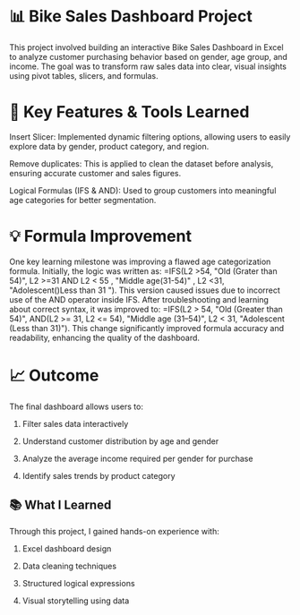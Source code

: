 # 📊 Bike Sales Dashboard Project
This project involved building an interactive Bike Sales Dashboard in Excel to analyze customer purchasing behavior based on gender, age group, and income. The goal was to transform raw sales data into clear, visual insights using pivot tables, slicers, and formulas.

# 🔧 Key Features & Tools Learned
Insert Slicer: Implemented dynamic filtering options, allowing users to easily explore data by gender, product category, and region.

Remove duplicates: This is applied to clean the dataset before analysis, ensuring accurate customer and sales figures.

Logical Formulas (IFS & AND): Used to group customers into meaningful age categories for better segmentation.

# 💡 Formula Improvement
One key learning milestone was improving a flawed age categorization formula. Initially, the logic was written as: =IFS(L2 >54, "Old (Grater than 54)", L2 >=31 AND L2 < 55 , "Middle age(31-54)" , L2 <31, "Adolescent()Less than 31 "). This version caused issues due to incorrect use of the AND operator inside IFS. After troubleshooting and learning about correct syntax, it was improved to: =IFS(L2 > 54, "Old (Greater than 54)", AND(L2 >= 31, L2 <= 54), "Middle age (31–54)", L2 < 31, "Adolescent (Less than 31)").
This change significantly improved formula accuracy and readability, enhancing the quality of the dashboard.

# 📈 Outcome
The final dashboard allows users to:

1) Filter sales data interactively

2) Understand customer distribution by age and gender

3) Analyze the average income required per gender for purchase

4) Identify sales trends by product category

## 📚 What I Learned
Through this project, I gained hands-on experience with:

1) Excel dashboard design

2) Data cleaning techniques

3) Structured logical expressions

4) Visual storytelling using data




